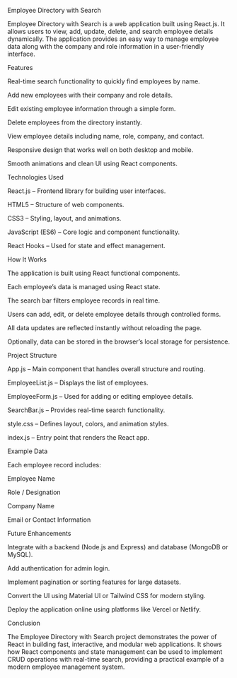 Employee Directory with Search

Employee Directory with Search is a web application built using React.js. It allows users to view, add, update, delete, and search employee details dynamically. The application provides an easy way to manage employee data along with the company and role information in a user-friendly interface.

Features

Real-time search functionality to quickly find employees by name.

Add new employees with their company and role details.

Edit existing employee information through a simple form.

Delete employees from the directory instantly.

View employee details including name, role, company, and contact.

Responsive design that works well on both desktop and mobile.

Smooth animations and clean UI using React components.

Technologies Used

React.js – Frontend library for building user interfaces.

HTML5 – Structure of web components.

CSS3 – Styling, layout, and animations.

JavaScript (ES6) – Core logic and component functionality.

React Hooks – Used for state and effect management.

How It Works

The application is built using React functional components.

Each employee’s data is managed using React state.

The search bar filters employee records in real time.

Users can add, edit, or delete employee details through controlled forms.

All data updates are reflected instantly without reloading the page.

Optionally, data can be stored in the browser’s local storage for persistence.

Project Structure

App.js – Main component that handles overall structure and routing.

EmployeeList.js – Displays the list of employees.

EmployeeForm.js – Used for adding or editing employee details.

SearchBar.js – Provides real-time search functionality.

style.css – Defines layout, colors, and animation styles.

index.js – Entry point that renders the React app.

Example Data

Each employee record includes:

Employee Name

Role / Designation

Company Name

Email or Contact Information

Future Enhancements

Integrate with a backend (Node.js and Express) and database (MongoDB or MySQL).

Add authentication for admin login.

Implement pagination or sorting features for large datasets.

Convert the UI using Material UI or Tailwind CSS for modern styling.

Deploy the application online using platforms like Vercel or Netlify.

Conclusion

The Employee Directory with Search project demonstrates the power of React in building fast, interactive, and modular web applications. It shows how React components and state management can be used to implement CRUD operations with real-time search, providing a practical example of a modern employee management system.
